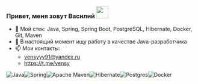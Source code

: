 ### Привет, меня зовут Василий <img src="https://github.com/blackcater/blackcater/raw/main/images/Hi.gif" height="32"/></h1>

- 🌱 Мой стек: Java, Spring, Spring Boot, PostgreSQL, Hibernate, Docker, Git, Maven
- 👯 В настоящий момент ищу работу в качестве Java-разработчика
- 📫 Мои контакты:
  - vensyyy91@yandex.ru
  - https://t.me/vensy

![Java](https://img.shields.io/badge/java-%23ED8B00.svg?style=for-the-badge&logo=openjdk&logoColor=white)![Spring](https://img.shields.io/badge/spring-%236DB33F.svg?style=for-the-badge&logo=spring&logoColor=white)![Apache Maven](https://img.shields.io/badge/Apache%20Maven-C71A36?style=for-the-badge&logo=Apache%20Maven&logoColor=white)![Hibernate](https://img.shields.io/badge/Hibernate-59666C?style=for-the-badge&logo=Hibernate&logoColor=white)![Postgres](https://img.shields.io/badge/postgres-%23316192.svg?style=for-the-badge&logo=postgresql&logoColor=white)![Docker](https://img.shields.io/badge/docker-%230db7ed.svg?style=for-the-badge&logo=docker&logoColor=white)

